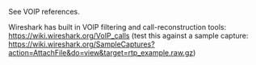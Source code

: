 See VOIP references.

Wireshark has built in VOIP filtering and call-reconstruction tools: https://wiki.wireshark.org/VoIP_calls (test this against a sample capture: https://wiki.wireshark.org/SampleCaptures?action=AttachFile&do=view&target=rtp_example.raw.gz)
